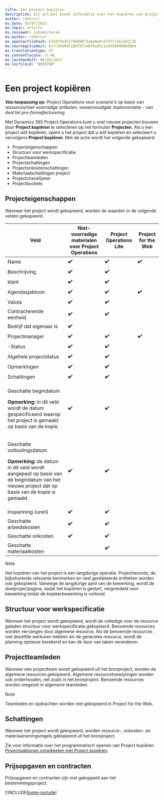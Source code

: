 ```yaml
---
title: Een project kopiëren
description: Dit artikel biedt informatie over het kopiëren van projecten in Dynamics 365 Project Operations.
author: ruhercul
ms.date: 03/07/2022
ms.topic: article
ms.reviewer: johnmichalak
ms.author: ruhercul
ms.openlocfilehash: b358f9e45278d886f3e6e8e8cd747fc0ea30212b
ms.sourcegitcommit: 6cfc50d89528df977a8f6a55c1ad39d99800d9b4
ms.translationtype: HT
ms.contentlocale: nl-NL
ms.lasthandoff: 06/03/2022
ms.locfileid: "8925758"
---
```

# <a name="copy-a-project"></a>Een project kopiëren

_**Van toepassing op:** Project Operations voor scenario's op basis van resources/niet-voorradige artikelen, vereenvoudigde implementatie - van deal tot pro-formafacturering_

Met Dynamics 365 Project Operations kunt u snel nieuwe projecten bouwen door **Project kopiëren** te selecteren op het formulier **Projecten**. Als u een project wilt kopiëren, opent u het project dat u wilt kopiëren en selecteert u vervolgens **Project kopiëren**. Met de actie wordt het volgende gekopieerd:

- Projecteigenschappen 
- Structuur voor werkspecificatie
- Projectteamleden
- Projectschattingen
- Projectonkostenschattingen
- Materiaalschattingen project
- Projectchecklijsten
- Projectbuckets

## <a name="project-properties"></a>Projecteigenschappen

Wanneer het project wordt gekopieerd, worden de waarden in de volgende velden gekopieerd.

| Veld | Niet-voorradige materialen voor Project Operations | Project Operations Lite | Project for the Web |
|-------|------------------------------------------|-------------------------|---------------------|
| Name | :heavy_check_mark: | :heavy_check_mark: | :heavy_check_mark: |
| Beschrijving | :heavy_check_mark: | :heavy_check_mark: | |
| klant | :heavy_check_mark: | :heavy_check_mark: | |
| Agendasjabloon | :heavy_check_mark: | :heavy_check_mark: | :heavy_check_mark: |
| Valuta | :heavy_check_mark: | :heavy_check_mark: | |
| Contracterende eenheid | :heavy_check_mark: | :heavy_check_mark: | |
| Bedrijf dat eigenaar is | :heavy_check_mark: | | |
| Projectmanager | :heavy_check_mark: | :heavy_check_mark: | :heavy_check_mark: |
| -Status | :heavy_check_mark: | :heavy_check_mark: | |
| Algehele projectstatus | :heavy_check_mark: | :heavy_check_mark: | |
| Opmerkingen  | :heavy_check_mark: | :heavy_check_mark: | |
| Schattingen | :heavy_check_mark: | :heavy_check_mark: | |
| <p>Geschatte begindatum</p><p><strong>Opmerking:</strong> in dit veld wordt de datum gespecificeerd waarop het project is gemaakt op basis van de kopie. | :heavy_check_mark: | :heavy_check_mark: | |
| <p>Geschatte voltooiingsdatum</p><p><strong>Opmerking:</strong> de datum in dit veld wordt aangepast op basis van de begindatum van het nieuwe project dat op basis van de kopie is gemaakt.</p> | :heavy_check_mark: | :heavy_check_mark: | |
| Inspanning (uren) | :heavy_check_mark: | :heavy_check_mark: | |
| Geschatte arbeidskosten | :heavy_check_mark: | :heavy_check_mark: | |
| Geschatte onkosten | :heavy_check_mark: | :heavy_check_mark: | |
| Geschatte materiaalkosten | | :heavy_check_mark: | |

> [!NOTE]
> Het kopiëren van het project is een langdurige operatie. Projectrecords, de bijbehorende relevante kenmerken en veel gerelateerde entiteiten worden ook gekopieerd. Vanwege de langdurige aard van de bewerking, wordt de doelprojectpagina, nadat het kopiëren is gestart, vergrendeld voor bewerking totdat de kopieerbewerking is voltooid.

## <a name="work-breakdown-structure"></a>Structuur voor werkspecificatie

Wanneer het project wordt gekopieerd, wordt de volledige voor de resource geladen structuur voor werkspecificatie gekopieerd. Benoemde resources worden vervangen door algemene resource. Als de benoemde resources niet dezelfde werkuren hebben als de generieke resource, wordt de planning opnieuw berekend en kan de duur van taken veranderen.

## <a name="project-team-members"></a>Projectteamleden

Wanneer een projectteam wordt gekopieerd uit het bronproject, worden de algemene resources gekopieerd. Algemene resourcetoewijzingen worden ook onderhouden, net zoals in het bronproject. Benoemde resources worden omgezet in algemene teamleden.

> [!NOTE]
> Teamleden en opdrachten worden niet gekopieerd in Project for the Web.

## <a name="estimates"></a>Schattingen

Wanneer het project wordt gekopieerd, worden resource-, onkosten- en materiaalramingsregels gekopieerd uit het bronproject. 

Zie voor informatie over het programmatisch openen van Project kopiëren [Projectsjablonen ontwikkelen met Project kopiëren](dev-copy-project.md).

## <a name="quotes-and-contracts"></a>Prijsopgaven en contracten

Prijsopgaven en contracten zijn niet gekoppeld aan het bestemmingsproject.

[!INCLUDE[footer-include](../includes/footer-banner.md)]

